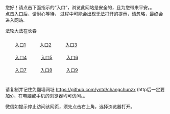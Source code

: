 您好！请点击下面指示的“入口”，浏览此网站是安全的，且为您带来平安。。 <br/>
点击入口后，请耐心等待， 过程中可能会出现无法打开的提示，请忽略，最终会进入网站. </br>

法轮大法在长春<br/>
<div style="padding:10px"><a style="margin:20px" target="_blank" href="https://d2fxlkb8b8uc9z.cloudfront.net/2Qpsp?plxfqrex" id="ccLink1" rel="nofollow">入口1</a> <a target="_blank" style="margin:20px" href="https://d23w5rhdi0t3gz.cloudfront.net/2Qpsp?zzbvb" id="ccLink2" rel="nofollow">入口2</a> <a style="margin:20px" target="_blank" href="https://d3hjf02d8pbin3.cloudfront.net/2Qpsp?jqmgadc" id="ccLink3" rel="nofollow">入口3</a></div>

<div style="padding:10px" ><a style="margin:20px" target="_blank" href="https://d2fxlkb8b8uc9z.cloudfront.net/2Qpsp?plxfqrex" id="ccLink4" rel="nofollow">入口4</a> <a style="margin:20px" href="https://d23w5rhdi0t3gz.cloudfront.net/2Qpsp?zzbvb" target="_blank" id="ccLink5" rel="nofollow">入口5</a> <a style="margin:20px" href="https://d3hjf02d8pbin3.cloudfront.net/2Qpsp?jqmgadc" target="_blank" id="ccLink6" rel="nofollow">入口6</a></div>

<div style="padding:10px"><a style="margin:20px" target="_blank" href="https://d2fxlkb8b8uc9z.cloudfront.net/2Qpsp?plxfqrex" id="ccLink7" rel="nofollow">入口7</a> <a style="margin:20px" href="https://d23w5rhdi0t3gz.cloudfront.net/2Qpsp?zzbvb" target="_blank" id="ccLink8" rel="nofollow">入口8</a> <a style="margin:20px" target="_blank" href="https://d3hjf02d8pbin3.cloudfront.net/2Qpsp?jqmgadc" id="ccLink9" rel="nofollow">入口9</a></div>

<br/>



请复制并记住免翻墙网址 https://github.com/yntd/changchunzx (http后一定要加s)，在电脑或手机的浏览器均可访问。。<br/>

微信如提示停止访问该网页，须先点击右上角，选择浏览器打开。
